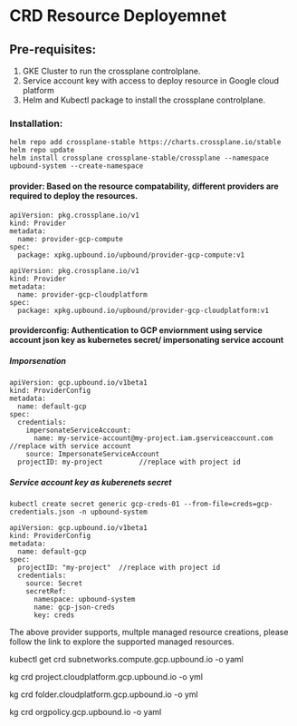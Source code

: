 # CRD Resource Deployemnet

## Pre-requisites:
1. GKE Cluster to run the crossplane controlplane.
2. Service account key with access to deploy resource in Google cloud platform
3. Helm and Kubectl package to install the crossplane controlplane.

### Installation:
```
helm repo add crossplane-stable https://charts.crossplane.io/stable
helm repo update
helm install crossplane crossplane-stable/crossplane --namespace upbound-system --create-namespace
```

#### provider: Based on the resource compatability, different providers are required to deploy the resources.
```
apiVersion: pkg.crossplane.io/v1
kind: Provider
metadata:
  name: provider-gcp-compute
spec:
  package: xpkg.upbound.io/upbound/provider-gcp-compute:v1
```
```
apiVersion: pkg.crossplane.io/v1
kind: Provider
metadata:
  name: provider-gcp-cloudplatform
spec:
  package: xpkg.upbound.io/upbound/provider-gcp-cloudplatform:v1
```

#### providerconfig: Authentication to GCP enviornment using service account json key as kubernetes secret/ impersonating service account
##### Imporsenation
```
apiVersion: gcp.upbound.io/v1beta1
kind: ProviderConfig
metadata:
  name: default-gcp
spec:
  credentials:
    impersonateServiceAccount:
      name: my-service-account@my-project.iam.gserviceaccount.com    //replace with service account
    source: ImpersonateServiceAccount
  projectID: my-project         //replace with project id
```
##### Service account key as kuberenets secret
```
kubectl create secret generic gcp-creds-01 --from-file=creds=gcp-credentials.json -n upbound-system
```
```
apiVersion: gcp.upbound.io/v1beta1
kind: ProviderConfig
metadata:
  name: default-gcp
spec:
  projectID: "my-project"  //replace with project id
  credentials:
    source: Secret
    secretRef:
      namespace: upbound-system
      name: gcp-json-creds
      key: creds
```

The above provider supports, multple managed resource creations, please follow the link to explore the supported managed resources.


kubectl get crd subnetworks.compute.gcp.upbound.io -o yaml

kg crd project.cloudplatform.gcp.upbound.io -o yml

kg crd folder.cloudplatform.gcp.upbound.io -o yml

kg crd orgpolicy.gcp.upbound.io -o yaml


